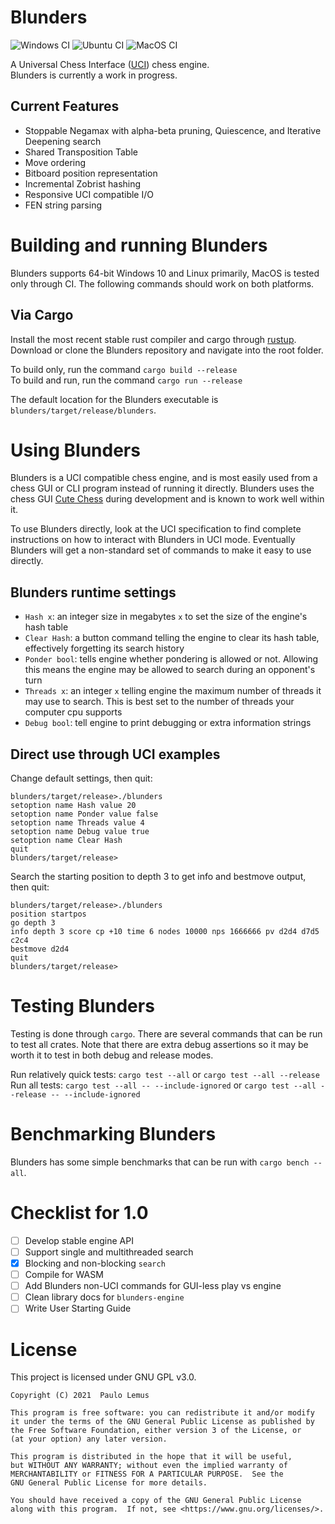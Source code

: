 # Blunders

![Windows CI](https://github.com/paulolemus/blunders/actions/workflows/windows_ci.yml/badge.svg)
![Ubuntu CI](https://github.com/paulolemus/blunders/actions/workflows/ubuntu_ci.yml/badge.svg)
![MacOS CI](https://github.com/paulolemus/blunders/actions/workflows/macos_ci.yml/badge.svg)

A Universal Chess Interface ([UCI](https://www.shredderchess.com/chess-features/uci-universal-chess-interface.html)) chess engine.  
Blunders is currently a work in progress.

## Current Features

* Stoppable Negamax with alpha-beta pruning, Quiescence, and Iterative Deepening search
* Shared Transposition Table
* Move ordering
* Bitboard position representation
* Incremental Zobrist hashing
* Responsive UCI compatible I/O
* FEN string parsing

# Building and running Blunders

Blunders supports 64-bit Windows 10 and Linux primarily, MacOS is tested only through CI. The following commands should work on both platforms.

## Via Cargo

Install the most recent stable rust compiler and cargo through [rustup](https://rustup.rs/).
Download or clone the Blunders repository and navigate into the root folder.

To build only, run the command `cargo build --release`  
To build and run, run the command `cargo run --release`

The default location for the Blunders executable is `blunders/target/release/blunders`.

# Using Blunders

Blunders is a UCI compatible chess engine, and is most easily used from a chess GUI or CLI program instead of running it directly.
Blunders uses the chess GUI [Cute Chess](https://github.com/cutechess/cutechess) during development and is known to work well within it.

To use Blunders directly, look at the UCI specification to find complete instructions on how to interact with Blunders in UCI mode.
Eventually Blunders will get a non-standard set of commands to make it easy to use directly.

## Blunders runtime settings

* `Hash x`: an integer size in megabytes `x` to set the size of the engine's hash table
* `Clear Hash`: a button command telling the engine to clear its hash table, effectively forgetting its search history
* `Ponder bool`: tells engine whether pondering is allowed or not. Allowing this means the engine may be allowed to search during an opponent's turn
* `Threads x`: an integer `x` telling engine the maximum number of threads it may use to search. This is best set to the number of threads your computer cpu supports
* `Debug bool`: tell engine to print debugging or extra information strings


## Direct use through UCI examples

Change default settings, then quit:
```shell
blunders/target/release>./blunders
setoption name Hash value 20
setoption name Ponder value false
setoption name Threads value 4
setoption name Debug value true
setoption name Clear Hash
quit
blunders/target/release>

```

Search the starting position to depth 3 to get info and bestmove output, then quit:
```shell
blunders/target/release>./blunders
position startpos
go depth 3
info depth 3 score cp +10 time 6 nodes 10000 nps 1666666 pv d2d4 d7d5 c2c4
bestmove d2d4
quit
blunders/target/release>

```

# Testing Blunders

Testing is done through `cargo`. There are several commands that can be run to test all crates. Note that there are extra debug assertions so it may be worth it to test in both debug and release modes.

Run relatively quick tests: `cargo test --all` or `cargo test --all --release`  
Run all tests: `cargo test --all -- --include-ignored` or `cargo test --all --release -- --include-ignored`

# Benchmarking Blunders

Blunders has some simple benchmarks that can be run with `cargo bench --all`.

# Checklist for 1.0

- [ ] Develop stable engine API
- [ ] Support single and multithreaded search
- [x] Blocking and non-blocking `search`
- [ ] Compile for WASM
- [ ] Add Blunders non-UCI commands for GUI-less play vs engine
- [ ] Clean library docs for `blunders-engine`
- [ ] Write User Starting Guide

# License

This project is licensed under GNU GPL v3.0.

    Copyright (C) 2021  Paulo Lemus

    This program is free software: you can redistribute it and/or modify
    it under the terms of the GNU General Public License as published by
    the Free Software Foundation, either version 3 of the License, or
    (at your option) any later version.

    This program is distributed in the hope that it will be useful,
    but WITHOUT ANY WARRANTY; without even the implied warranty of
    MERCHANTABILITY or FITNESS FOR A PARTICULAR PURPOSE.  See the
    GNU General Public License for more details.

    You should have received a copy of the GNU General Public License
    along with this program.  If not, see <https://www.gnu.org/licenses/>.